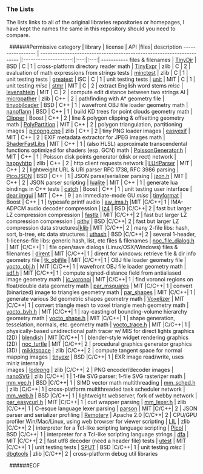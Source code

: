 ### The Lists

The lists links to all of the original libraries repositories or homepages, I have kept the names the same in this repository should you need to compare.

&nbsp;
######Permissive 
category          | library                                                               | license              | API |files| description
----------------- | --------------------------------------------------------------------- |:--------------------:|:---:|:---:| -----------
files & filenames |  [TinyDir](https://github.com/cxong/tinydir)                          | BSD                  |  C  |  1  | cross-platform directory reader
math              |  [TinyExpr](https://github.com/codeplea/tinyexpr)                     | zlib                 |  C  |  2  | evaluation of math expressions from strings
tests             |  [minctest](https://github.com/codeplea/minctest)                     | zlib                 |  C  |  1  | unit testing
tests             |  [greatest](https://github.com/silentbicycle/greatest)                | iSC                  |  C  |  1  | unit testing
tests             |  [µnit](https://github.com/nemequ/munit)                              | MIT                  |  C  |  1  | unit testing
_misc_            |  [stmr](https://github.com/wooorm/stmr.c)                             | MIT                  |  C  |  2  | extract English word stems
_misc_            |  [levenshtein](https://github.com/wooorm/levenshtein.c)               | MIT                  |  C  |  2  | compute edit distance between two strings
AI                |  [micropather](http://www.grinninglizard.com/MicroPather/)            | zlib                 | C++ |  2  | pathfinding with A*
geometry file     |  [tinyobjloader](https://github.com/syoyo/tinyobjloader)              | BSD                  | C++ |  1  | wavefront OBJ file loader
geometry math     |  [nanoflann](https://github.com/jlblancoc/nanoflann)                  | BSD                  | C++ |  1  | build KD trees for point clouds
geometry math     |  [Clipper](http://www.angusj.com/delphi/clipper.php)                  | Boost                | C++ |  2  | line & polygon clipping & offsetting
geometry math     |  [PolyPartition](https://github.com/ivanfratric/polypartition)        | MIT                  | C++ |  2  | polygon triangulation, partitioning
images            |  [picopng.cpp](http://lodev.org/lodepng/picopng.cpp)                  | zlib                 | C++ |  2  | tiny PNG loader
images            |  [easyexif](https://github.com/mayanklahiri/easyexif)                 | MIT                  | C++ |  2  | EXIF metadata extractor for JPEG images
math              |  [ShaderFastLibs](https://github.com/michaldrobot/ShaderFastLibs)     | MIT                  | C++ |  1  | (also HLSL) approximate transcendental functions optimized for shaders (esp. GCN)
math              |  [PoissonGenerator.h](https://github.com/corporateshark/poisson-disk-generator) | MIT        | C++ |  1  | Poisson disk points generator (disk or rect)
network           |  [happyhttp](http://scumways.com/happyhttp/happyhttp.html)            | zlib                 | C++ |  2  | http client requests
network           |  [LUrlParser](https://github.com/corporateshark/LUrlParser)           | MIT                  | C++ |  2  | lightweight URL & URI parser RFC 1738, RFC 3986
parsing           |  [PicoJSON](https://github.com/kazuho/picojson)                       | BSD                  | C++ |  1  | JSON parse/serializer
parsing           |  [jzon.h](https://github.com/Zguy/Jzon)                               | MIT                  | C++ |  2  | JSON parser
scripting         |  [lualite](https://github.com/janezz55/lualite/)                      | MIT                  | C++ |  1  | generate lua bindings in C++
tests             |  [catch](https://github.com/philsquared/Catch)                        | Boost                | C++ |  1  | unit testing
user interface    |  [dear imgui](https://github.com/ocornut/imgui)                       | MIT                  | C++ |  9  | an immediate-mode GU
_misc_            |  [tinyformat](https://github.com/c42f/tinyformat)                     | Boost                | C++ |  1  | typesafe printf
audio             |  [aw_ima.h](https://github.com/afterwise/aw-ima/blob/master/aw-ima.h) |MIT                  |C/C++|  1  | IMA-ADPCM audio decoder
compression       |  [lz4](https://github.com/Cyan4973/lz4)                               | BSD                  |C/C++|  2  | fast but larger LZ compression
compression       |  [fastlz](https://code.google.com/archive/p/fastlz/source/default/source) | MIT              |C/C++|  2  | fast but larger LZ compression
compression       |  [pithy](https://github.com/johnezang/pithy)                          | BSD                  |C/C++|  2  | fast but larger LZ compression
data&nbsp;structures|[klib](http://attractivechaos.github.io/klib/)                       | MIT                  |C/C++|  2  | many 2-file libs: hash, sort, b-tree, etc
data structures   |  [uthash](https://github.com/troydhanson/uthash)                      | BSD                  |C/C++|  2  | several 1-header, 1-license-file libs: generic hash, list, etc
files & filenames |  [noc_file_dialog.h](https://github.com/guillaumechereau/noc)         | MIT                  |C/C++|  1  | file open/save dialogs (Linux/OSX/Windows)
files & filenames |  [dirent](https://github.com/tronkko/dirent)                          | MIT                  |C/C++|  1  | dirent for windows: retrieve file & dir info
geometry file     |  [tk_objfile](https://github.com/joeld42/tk_objfile)                  | MIT                  |C/C++|  1  | OBJ file loader
geometry file     |  [yocto_obj.h](https://github.com/xelatihy/yocto-gl)                  | MIT                  |C/C++|  1  | wavefront OBJ file loader
geometry math     |  [sdf.h](https://github.com/memononen/SDF)                            | MIT                  |C/C++|  1  | compute signed-distance field from antialiased image
geometry math     |  [jc_voronoi](https://github.com/JCash/voronoi)                       | MIT                  |C/C++|  1  | find voronoi regions on float/double data
geometry math     |  [par_msquares](https://github.com/prideout/par)                      | MIT                  |C/C++|  1  | convert (binarized) image to triangles
geometry math     |  [par_shapes](http://github.prideout.net/shapes)                      | MIT                  |C/C++|  1  | generate various 3d geometric shapes
geometry math     |  [Voxelizer](https://github.com/karimnaaji/voxelizer)                 | MIT                  |C/C++|  1  | convert triangle mesh to voxel triangle mesh
geometry math     |  [yocto_bvh.h](https://github.com/xelatihy/yocto-gl)                  | MIT                  |C/C++|  1  | ray-casting of bounding-volume hierarchy
geometry math     |  [yocto_shape.h](https://github.com/xelatihy/yocto-gl)                | MIT                  |C/C++|  1  | shape generation, tesselation, normals, etc.
geometry math     |  [yocto_trace.h](https://github.com/xelatihy/yocto-gl)                | MIT                  |C/C++|  1  | physically-based unidirectional path tracer w/ MIS for direct lights
graphics (2D)     |  [blendish](https://bitbucket.org/duangle/oui-blendish/src)           | MIT                  |C/C++|  1  | blender-style widget rendering
graphics (2D)     |  [noc_turtle](https://github.com/guillaumechereau/noc)                | MIT                  |C/C++|  2  | procedural graphics generator
graphics (3D)    |  [mikktspace](http://tinyurl.com/z6xtucm)                             | zlib                 |C/C++|  2  | compute tangent space for normal mapping
images            |  [tinyexr](https://github.com/syoyo/tinyexr)                          | BSD                  |C/C++|  1  | EXR image read/write, uses miniz internally  
images            |  [lodepng](http://lodev.org/lodepng/)                                 | zlib                 |C/C++|  2  | PNG encoder/decoder
images            |  [nanoSVG](https://github.com/memononen/nanosvg)                      | zlib                 |C/C++|  1  | 1-file SVG parser; 1-file SVG rasterizer
math              |  [mm_vec.h](https://github.com/vurtun/mmx)                            | BSD                  |C/C++|  1  | SIMD vector math
multithreading    |  [mm_sched.h](https://github.com/vurtun/mmx)                          | zlib                 |C/C++|  1  | cross-platform multithreaded task scheduler
network           |  [mm_web.h](https://github.com/vurtun/mmx)                            | BSD                  |C/C++|  1  | lightweight webserver, fork of webby
network           |  [par_easycurl.h](https://github.com/prideout/par)                    | MIT                  |C/C++|  1  | curl wrapper
parsing           |  [mm_lexer.h](https://github.com/vurtun/mmx)                          | zlib                 |C/C++|  1  | C-esque language lexer
parsing           |  [parson](https://github.com/kgabis/parson)                           | MIT                  |C/C++|  2  | JSON parser and serializer
profiling         |  [Remotery](https://github.com/Celtoys/Remotery)                      | Apache 2.0           |C/C++|  2  | CPU/GPU profiler Win/Mac/Linux, using web browser for viewer
scripting         |  [LIL](http://runtimelegend.com/rep/lil/)                             | zlib                 |C/C++|  2  | interpreter for a Tcl-like scripting language
scripting         |  [Picol](https://chiselapp.com/user/dbohdan/repository/picol/)        | BSD                  |C/C++|  1  | interpreter for a Tcl-like scripting language
strings           |  [dfa](http://bjoern.hoehrmann.de/utf-8/decoder/dfa/)                 | MIT                  |C/C++|  2  | fast utf8 decoder (need a header file)
tests             |  [utest](https://github.com/evolutional/utest)                        | MIT                  |C/C++|  1  | unit testing
tests             |  [SPUT](http://www.lingua-systems.com/unit-testing/)                  | BSD                  |C/C++|  1  | unit testing
_misc_            |  [dbgtools](https://github.com/wc-duck/dbgtools)                      | zlib                 |C/C++|  2  | cross-platform debug util libraries


&nbsp;
######EOF
